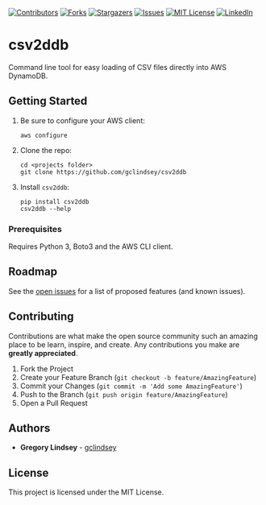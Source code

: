 [![Contributors][contributors-shield]][contributors-url]
[![Forks][forks-shield]][forks-url]
[![Stargazers][stars-shield]][stars-url]
[![Issues][issues-shield]][issues-url]
[![MIT License][license-shield]][license-url]
[![LinkedIn][linkedin-shield]][linkedin-url]

# csv2ddb

Command line tool for easy loading of CSV files directly into AWS DynamoDB.

## Getting Started

1. Be sure to configure your AWS client:
   ```
   aws configure
   ```
2. Clone the repo:
   ```
   cd <projects folder>
   git clone https://github.com/gclindsey/csv2ddb
   ```

3. Install `csv2ddb`:
   ```
   pip install csv2ddb
   csv2ddb --help
   ```

### Prerequisites

Requires Python 3, Boto3 and the AWS CLI client.

<!-- ROADMAP -->
## Roadmap

See the [open issues](https://github.com/gclindsey/csv2ddb/issues) for a list of proposed features (and known issues).



<!-- CONTRIBUTING -->
## Contributing

Contributions are what make the open source community such an amazing place to be learn, inspire, and create. Any contributions you make are **greatly appreciated**.

1. Fork the Project
2. Create your Feature Branch (`git checkout -b feature/AmazingFeature`)
3. Commit your Changes (`git commit -m 'Add some AmazingFeature'`)
4. Push to the Branch (`git push origin feature/AmazingFeature`)
5. Open a Pull Request

## Authors

* **Gregory Lindsey** - [gclindsey](https://github.com/gclindsey)

## License

This project is licensed under the MIT License.

[contributors-shield]: https://img.shields.io/github/contributors/gclindsey/csv2ddb.svg?style=flat-square
[contributors-url]: https://github.com/gclindsey/csv2ddb/graphs/contributors
[forks-shield]: https://img.shields.io/github/forks/gclindsey/csv2ddb.svg?style=flat-square
[forks-url]: https://github.com/gclindsey/csv2ddb/network/members
[stars-shield]: https://img.shields.io/github/stars/gclindsey/csv2ddb.svg?style=flat-square
[stars-url]: https://github.com/gclindsey/csv2ddb/stargazers
[issues-shield]: https://img.shields.io/github/issues/gclindsey/csv2ddb.svg?style=flat-square
[issues-url]: https://github.com/gclindsey/csv2ddb/issues
[license-shield]: https://img.shields.io/github/license/gclindsey/csv2ddb.svg?style=flat-square
[license-url]: https://github.com/gclindsey/csv2ddb/blob/master/LICENSE
[linkedin-shield]: https://img.shields.io/badge/-LinkedIn-black.svg?style=flat-square&logo=linkedin&colorB=555
[linkedin-url]: https://linkedin.com/in/gregory-lindsey/
[product-screenshot]: images/screenshot.png